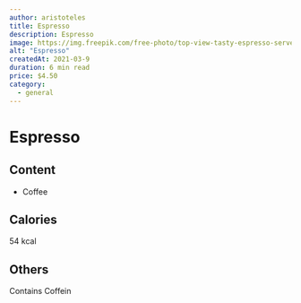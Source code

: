 ```yaml
---
author: aristoteles
title: Espresso
description: Espresso
image: https://img.freepik.com/free-photo/top-view-tasty-espresso-served-cup-with-coffee_24972-2309.jpg?w=2000&t=st=1699993458~exp=1699994058~hmac=b4b204d43255e7485efda608b5256d9b955bddb88af228091e096011f0b17276
alt: "Espresso"
createdAt: 2021-03-9
duration: 6 min read
price: $4.50
category:
  - general
---
```

# Espresso

## Content

- Coffee

## Calories
54 kcal

## Others
Contains Coffein
